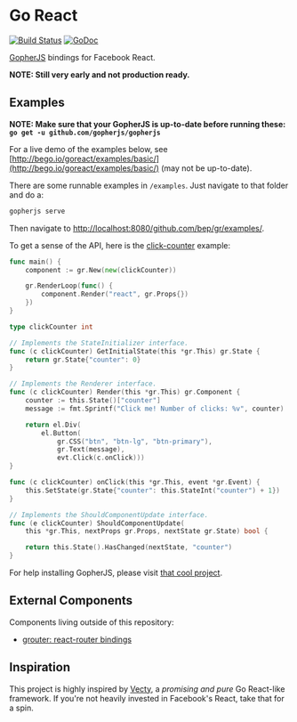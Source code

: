# Go React

[![Build Status](https://travis-ci.org/bep/gr)](https://travis-ci.org/bep/gr)
[![GoDoc](https://godoc.org/github.com/bep/gr?status.svg)](https://godoc.org/github.com/bep/gr)
		
[GopherJS](https://github.com/gopherjs/gopherjs) bindings for Facebook React. 

**NOTE: Still very early and not production ready.**

## Examples

**NOTE: Make sure that your GopherJS is up-to-date before running these: `go get -u github.com/gopherjs/gopherjs`**

For a live demo of the examples below, see [http://bego.io/goreact/examples/basic/](http://bego.io/goreact/examples/basic/)  (may not be up-to-date).

There are some runnable examples in `/examples`. Just navigate to that folder and do a:

```bash
gopherjs serve
```
Then navigate to [http://localhost:8080/github.com/bep/gr/examples/](http://localhost:8080/github.com/bep/gr/examples/).

To get a sense of the API, here is the [click-counter](https://github.com/bep/gr/blob/master/examples/basic-click-counter/main.go) example:

```go
func main() {
	component := gr.New(new(clickCounter))

	gr.RenderLoop(func() {
		component.Render("react", gr.Props{})
	})
}

type clickCounter int

// Implements the StateInitializer interface.
func (c clickCounter) GetInitialState(this *gr.This) gr.State {
	return gr.State{"counter": 0}
}

// Implements the Renderer interface.
func (c clickCounter) Render(this *gr.This) gr.Component {
	counter := this.State()["counter"]
	message := fmt.Sprintf("Click me! Number of clicks: %v", counter)

	return el.Div(
		el.Button(
			gr.CSS("btn", "btn-lg", "btn-primary"),
			gr.Text(message),
			evt.Click(c.onClick)))
}

func (c clickCounter) onClick(this *gr.This, event *gr.Event) {
	this.SetState(gr.State{"counter": this.StateInt("counter") + 1})
}

// Implements the ShouldComponentUpdate interface.
func (e clickCounter) ShouldComponentUpdate(
	this *gr.This, nextProps gr.Props, nextState gr.State) bool {

	return this.State().HasChanged(nextState, "counter")
}
```

For help installing GopherJS, please visit [that cool project](https://github.com/gopherjs/gopherjs).

## External Components

Components living outside of this repository:

* [grouter: react-router bindings](https://github.com/bep/grouter)

## Inspiration

This project is highly inspired by [Vecty](https://github.com/gopherjs/vecty), a *promising and pure* Go React-like framework. If you're not heavily invested in Facebook's React, take that for a spin.


